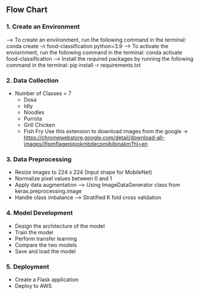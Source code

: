 ## Flow Chart

### 1. Create an Environment

--> To create an enviironment, run the following command in the terminal: conda create -n food-classification python=3.9
--> To activate the enviornment, run the following command in the terminal: conda activate food-classification
--> Install the required packages by running the following command in the terminal: pip install -r requirements.txt

### 2. Data Collection
- Number of Classes = 7
  - Dosa
  - Idly
  - Noodles
  - Purrota
  - Grill Chicken
  - Fish Fry
Use this extension to download images from the google -> https://chromewebstore.google.com/detail/download-all-images/ifipmflagepipjokmbdecpmjbibjnakm?hl=en

### 3. Data Preprocessing
- Resize images to 224 x 224 (Input shape for MobileNet)
- Normalize pixel values between 0 and 1
- Apply data augmentation --> Using ImageDataGenerator class from keras.preprocessing.image
- Handle class imbalance --> Stratified K fold cross validation

### 4. Model Development
- Design the architecture of the model
- Train the model
- Perform transfer learning
- Compare the two models
- Save and load the model

### 5. Deployment
- Create a Flask application
- Deploy to AWS